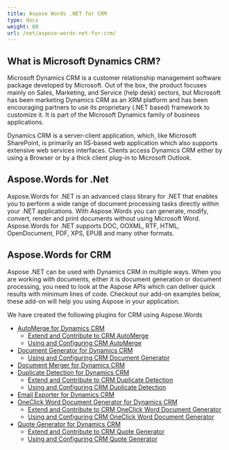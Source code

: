 ```yaml
---
title: Aspose Words .NET for CRM
type: docs
weight: 80
url: /net/aspose-words-net-for-crm/
---
```


## **What is Microsoft Dynamics CRM?**
Microsoft Dynamics CRM is a customer relationship management software package developed by Microsoft. Out of the box, the product focuses mainly on Sales, Marketing, and Service (help desk) sectors, but Microsoft has been marketing Dynamics CRM as an XRM platform and has been encouraging partners to use its proprietary (.NET based) framework to customize it. It is part of the Microsoft Dynamics family of business applications.

Dynamics CRM is a server-client application, which, like Microsoft SharePoint, is primarily an IIS-based web application which also supports extensive web services interfaces. Clients access Dynamics CRM either by using a Browser or by a thick client plug-in to Microsoft Outlook.
## **Aspose.Words for .Net**
Aspose.Words for .NET is an advanced class library for .NET that enables you to perform a wide range of document processing tasks directly within your .NET applications.
With Aspose.Words you can generate, modify, convert, render and print documents without using Microsoft Word.
Aspose.Words for .NET supports DOC, OOXML, RTF, HTML, OpenDocument, PDF, XPS, EPUB and many other formats.
## **Aspose.Words for CRM**
Aspose .NET can be used with Dynamics CRM in multiple ways. When you are working with documents, either it is document generation or document processing, you need to look at the Aspose APIs which can deliver quick results with minimum lines of code. Checkout our add-on examples below, these add-on will help you using Aspose in your application.

We have created the following plugins for CRM using Aspose.Words

- [AutoMerge for Dynamics CRM](https://docs.aspose.com/words/net/automerge-for-dynamics-crm/)
  - [Extend and Contribute to CRM AutoMerge](https://docs.aspose.com/words/net/extend-and-contribute-to-crm-automerge/)
  - [Using and Configuring CRM AutoMerge](https://docs.aspose.com/words/net/using-and-configuring-crm-automerge/)
- [Document Generator for Dynamics CRM](https://docs.aspose.com/words/net/document-generator-for-dynamics-crm/)
  - [Using and Configuring CRM Document Generator](https://docs.aspose.com/words/net/using-and-configuring-crm-document-generator/)
- [Document Merger for Dynamics CRM](https://docs.aspose.com/words/net/document-merger-for-dynamics-crm/)
- [Duplicate Detection for Dynamics CRM](https://docs.aspose.com/words/net/duplicate-detection-for-dynamics-crm/)
  - [Extend and Contribute to CRM Duplicate Detection](https://docs.aspose.com/words/net/extend-and-contribute-to-crm-duplicate-detection/)
  - [Using and Configuring CRM Duplicate Detection](https://docs.aspose.com/words/net/using-and-configuring-crm-duplicate-detection/)
- [Email Exporter for Dynamics CRM](https://docs.aspose.com/words/net/email-exporter-for-dynamics-crm/)
- [OneClick Word Document Generator for Dynamics CRM](https://docs.aspose.com/words/net/oneclick-word-document-generator-for-dynamics-crm/)
  - [Extend and Contribute to CRM OneClick Word Document Generator](https://docs.aspose.com/words/net/extend-and-contribute-to-crm-oneclick-word-document-generator/)
  - [Using and Configuring CRM OneClick Word Document Generator](https://docs.aspose.com/words/net/using-and-configuring-crm-oneclick-word-document-generator/)
- [Quote Generator for Dynamics CRM](https://docs.aspose.com/words/net/quote-generator-for-dynamics-crm/)
  - [Extend and Contribute to CRM Quote Generator](https://docs.aspose.com/words/net/extend-and-contribute-to-crm-quote-generator/)
  - [Using and Configuring CRM Quote Generator](https://docs.aspose.com/words/net/using-and-configuring-crm-quote-generator/)
